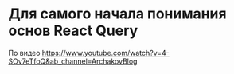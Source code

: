# Для самого начала понимания основ React Query

По видео https://www.youtube.com/watch?v=4-SOv7eTfoQ&ab_channel=ArchakovBlog